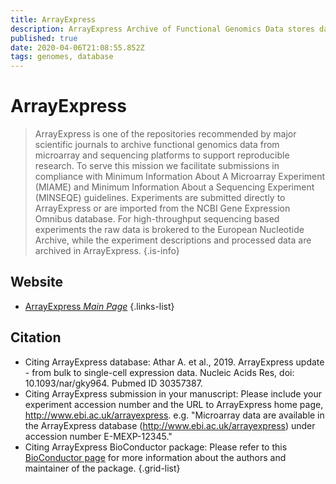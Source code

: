```yaml
---
title: ArrayExpress
description: ArrayExpress Archive of Functional Genomics Data stores data from high-throughput functional genomics experiments, and provides these data for reuse to the research community.
published: true
date: 2020-04-06T21:08:55.852Z
tags: genomes, database 
---
```


# ArrayExpress

> ArrayExpress is one of the repositories recommended by major scientific journals to archive functional genomics data from microarray and sequencing platforms to support reproducible research. To serve this mission we facilitate submissions in compliance with Minimum Information About A Microarray Experiment (MIAME) and Minimum Information About a Sequencing Experiment (MINSEQE) guidelines. Experiments are submitted directly to ArrayExpress or are imported from the NCBI Gene Expression Omnibus database. For high-throughput sequencing based experiments the raw data is brokered to the European Nucleotide Archive, while the experiment descriptions and processed data are archived in ArrayExpress.
{.is-info}

## Website

- [ArrayExpress *Main Page*](https://www.ebi.ac.uk/arrayexpress/)
{.links-list}

## Citation

- Citing ArrayExpress database: 
Athar A. et al., 2019. ArrayExpress update - from bulk to single-cell expression data. Nucleic Acids Res, doi: 10.1093/nar/gky964. Pubmed ID 30357387.
- Citing ArrayExpress submission in your manuscript: 
Please include your experiment accession number and the URL to ArrayExpress home page, http://www.ebi.ac.uk/arrayexpress. e.g. "Microarray data are available in the ArrayExpress database (http://www.ebi.ac.uk/arrayexpress) under accession number E-MEXP-12345."
-	Citing ArrayExpress BioConductor package: 
Please refer to this [BioConductor page](http://bioconductor.org/packages/release/bioc/html/ArrayExpress.html) for more information about the authors and maintainer of the package.
{.grid-list}